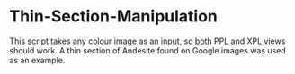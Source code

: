 # Thin-Section-Manipulation

This script takes any colour image as an input, so both PPL and XPL views should work. 
A thin section of Andesite found on Google images was used as an example. 

